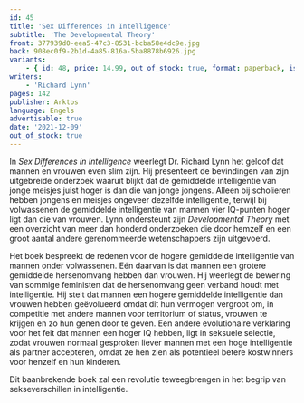 ```yaml
---
id: 45
title: 'Sex Differences in Intelligence'
subtitle: 'The Developmental Theory'
front: 377939d0-eea5-47c3-8531-bcba58e4dc9e.jpg
back: 908ec0f9-2b1d-4a85-816a-5ba8878b6926.jpg
variants:
    - { id: 48, price: 14.99, out_of_stock: true, format: paperback, isbn: 978-1-914208-65-2 }
writers:
    - 'Richard Lynn'
pages: 142
publisher: Arktos
language: Engels
advertisable: true
date: '2021-12-09'
out_of_stock: true
---
```


In *Sex Differences in Intelligence* weerlegt Dr. Richard Lynn het geloof dat mannen en vrouwen even slim zijn. Hij presenteert de bevindingen van zijn uitgebreide onderzoek waaruit blijkt dat de gemiddelde intelligentie van jonge meisjes juist hoger is dan die van jonge jongens. Alleen bij scholieren hebben jongens en meisjes ongeveer dezelfde intelligentie, terwijl bij volwassenen de gemiddelde intelligentie van mannen vier IQ-punten hoger ligt dan die van vrouwen. Lynn ondersteunt zijn *Developmental Theory* met een overzicht van meer dan honderd onderzoeken die door hemzelf en een groot aantal andere gerenommeerde wetenschappers zijn uitgevoerd.

Het boek bespreekt de redenen voor de hogere gemiddelde intelligentie van mannen onder volwassenen. Eén daarvan is dat mannen een grotere gemiddelde hersenomvang hebben dan vrouwen. Hij weerlegt de bewering van sommige feministen dat de hersenomvang geen verband houdt met intelligentie. Hij stelt dat mannen een hogere gemiddelde intelligentie dan vrouwen hebben geëvolueerd omdat dit hun vermogen vergroot om, in competitie met andere mannen voor territorium of status, vrouwen te krijgen en zo hun genen door te geven. Een andere evolutionaire verklaring voor het feit dat mannen een hoger IQ hebben, ligt in seksuele selectie, zodat vrouwen normaal gesproken liever mannen met een hoge intelligentie als partner accepteren, omdat ze hen zien als potentieel betere kostwinners voor henzelf en hun kinderen.

Dit baanbrekende boek zal een revolutie teweegbrengen in het begrip van sekseverschillen in intelligentie.
